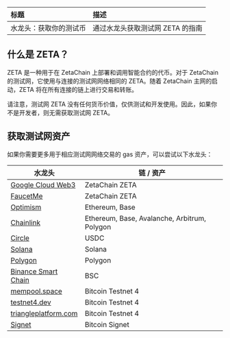 | 标题                   | 描述                             |
| :--------------------- | :------------------------------- |
| 水龙头：获取你的测试币 | 通过水龙头获取测试网 ZETA 的指南 |

## 什么是 ZETA？

ZETA 是一种用于在 ZetaChain 上部署和调用智能合约的代币。对于 ZetaChain 的测试网，它使用与连接的测试网网络相同的 ZETA。随着 ZetaChain 主网的启动，ZETA 将在所有连接的链上进行交易和转账。

请注意，测试网 ZETA 没有任何货币价值，仅供测试和开发使用。因此，如果你不是开发者，则无需获取测试网 ZETA。

## 获取测试网资产

如果你需要更多用于相应测试网网络交易的 gas 资产，可以尝试以下水龙头：

| 水龙头                                                       | 链 / 资产                                   |
| ------------------------------------------------------------ | -------------------------------------------- |
| [Google Cloud Web3](https://cloud.google.com/application/web3/faucet/zetachain/testnet) | ZetaChain ZETA                               |
| [FaucetMe](https://zetachain.faucetme.pro/)                  | ZetaChain ZETA                               |
| [Optimism](https://console.optimism.io/faucet)               | Ethereum, Base                               |
| [Chainlink](https://faucets.chain.link/)                     | Ethereum, Base, Avalanche, Arbitrum, Polygon |
| [Circle](https://faucet.circle.com/)                         | USDC                                         |
| [Solana](https://faucet.solana.com/)                         | Solana                                       |
| [Polygon](https://faucet.polygon.technology/)                | Polygon                                      |
| [Binance Smart Chain](https://testnet.binance.org/faucet-smart) | BSC                                          |
| [mempool.space](https://mempool.space/testnet4/faucet)       | Bitcoin Testnet 4                            |
| [testnet4.dev](https://faucet.testnet4.dev/)                 | Bitcoin Testnet 4                            |
| [triangleplatform.com](https://faucet.triangleplatform.com/bitcoin/testnet) | Bitcoin Testnet 4                            |
| [Signet](https://signetfaucet.com/)                          | Bitcoin Signet                               |
